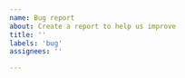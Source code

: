 ```yaml
---
name: Bug report
about: Create a report to help us improve
title: ''
labels: 'bug'
assignees: ''

---
```

